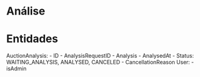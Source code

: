 # Análise

# Entidades
AuctionAnalysis:
	- ID
	- AnalysisRequestID
	- Analysis
	- AnalysedAt
	- Status: WAITING_ANALYSIS, ANALYSED, CANCELED
	- CancellationReason
User:
	- isAdmin
